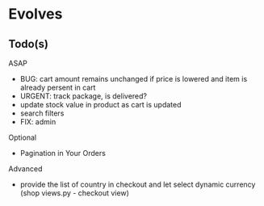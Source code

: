 # Evolves

## Todo(s)

 ASAP
 - BUG: cart amount remains unchanged if price is lowered and item is already persent in cart
 - URGENT: track package, is delivered?
 - update stock value in product as cart is updated
 - search filters
 - FIX: admin

 Optional
 - Pagination in Your Orders

 Advanced
 - provide the list of country in checkout and let select dynamic currency (shop views.py - checkout view)